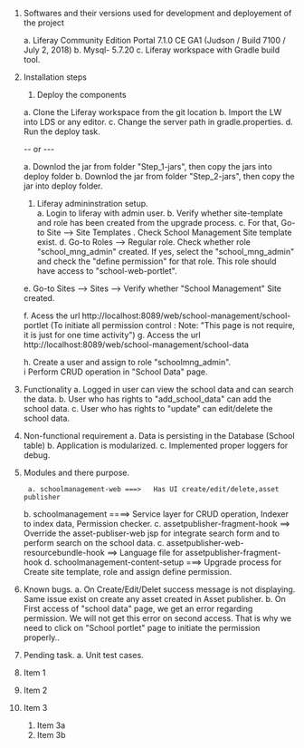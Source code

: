 

1. Softwares and their versions used for development and deployement of the project 

	a. Liferay Community Edition Portal 7.1.0 CE GA1 (Judson / Build 7100 / July 2, 2018)
	b. Mysql- 5.7.20
	c. Liferay workspace with Gradle build tool. 	
		
1. Installation steps <br>
   1. Deploy the components
  
    a. Clone the Liferay workspace from the git location 
	b. Import the LW into LDS or any editor.
	c. Change the server path in gradle.properties.
	d. Run the deploy task.
	
	 -- or ---
	
	a. Downlod the jar from folder "Step_1-jars", then copy the jars into deploy folder
	b. Downlod the jar from folder "Step_2-jars", then copy the jar into deploy folder.
	
   1. Liferay admininstration setup.    
        a. Login to liferay with admin user.
	b. Verify whether site-template and role has been created from the upgrade process.
	c. For that, Go-to Site --> Site Templates . Check School Management Site template exist.
	d. Go-to Roles --> Regular role. Check whether role "school_mng_admin" created. If yes, select the "school_mng_admin" and check the "define permission" for that role.
	   This role should have access to "school-web-portlet".
	   
	e. Go-to Sites --> Sites --> Verify whether "School Management" Site created.
	
	f. Acess the url http://localhost:8089/web/school-management/school-portlet  (To initiate all permission control : Note: "This page is not require, it is just for one time activity")
	g. Access the url http://localhost:8089/web/school-management/school-data
	
	h. Create a user and assign to role "schoolmng_admin".	
	i Perform CRUD operation in "School Data" page.
	
     
1.	Functionality
        a. Logged in user can view the school data and can search the data.
	b. User who has rights to "add_school_data" can add the school data.
	c. User who has rights to "update" can edit/delete the school data.
	
1. Non-functional requirement
       a. Data is persisting in the Database  (School table)
       b. Application is modularized.
       c. Implemented proper loggers for debug.
	
1. Modules and there purpose.
  
        a. schoolmanagement-web ===>   Has UI create/edit/delete,asset publisher
	b. schoolmanagement     ====>  Service layer for CRUD operation, Indexer to index data, Permission checker.
	c. assetpublisher-fragment-hook ==> Override the asset-publiser-web jsp for integrate search form and to perform search on the school data.
	c. assetpublisher-web-resourcebundle-hook ==> Language file for assetpublisher-fragment-hook
	d. schoolmanagement-content-setup ===> Upgrade process for Create site template, role and assign define permission.
 
1.	Known bugs.
        a. On Create/Edit/Delet success message is not displaying. Same issue exist on create any asset created in Asset publisher.
	b. On First access of "school data" page, we get an error regarding permission. We will not get this error on second access.
       That is why we need to click on "School portlet" page to initiate the permission properly..
	   
1.	Pending task.
        a. Unit test cases.

1. Item 1
1. Item 2
1. Item 3
   1. Item 3a
   1. Item 3b

